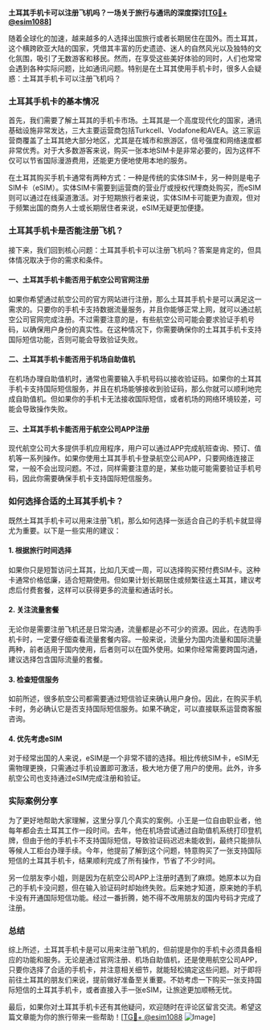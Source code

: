 **土耳其手机卡可以注册飞机吗？一场关于旅行与通讯的深度探讨[[TG💪+ @esim1088](https://t.me/s/esim1088)]**

随着全球化的加速，越来越多的人选择出国旅行或者长期居住在国外。而土耳其，这个横跨欧亚大陆的国家，凭借其丰富的历史遗迹、迷人的自然风光以及独特的文化氛围，吸引了无数游客和移民。然而，在享受这些美好体验的同时，人们也常常会遇到各种实际问题，比如通讯问题。特别是在土耳其使用手机卡时，很多人会疑惑：土耳其手机卡可以注册飞机吗？

### 土耳其手机卡的基本情况

首先，我们需要了解土耳其的手机卡市场。土耳其是一个高度现代化的国家，通讯基础设施非常发达，三大主要运营商包括Turkcell、Vodafone和AVEA。这三家运营商覆盖了土耳其绝大部分地区，尤其是在城市和旅游区，信号强度和网络速度都非常优秀。对于大多数游客来说，购买一张本地SIM卡是非常必要的，因为这样不仅可以节省国际漫游费用，还能更方便地使用本地的服务。

在土耳其购买手机卡通常有两种方式：一种是传统的实体SIM卡，另一种则是电子SIM卡（eSIM）。实体SIM卡需要到运营商的营业厅或授权代理商处购买，而eSIM则可以通过在线渠道激活。对于短期旅行者来说，实体SIM卡可能更为直观，但对于频繁出国的商务人士或长期居住者来说，eSIM无疑更加便捷。

### 土耳其手机卡是否能注册飞机？

接下来，我们回到核心问题：土耳其手机卡可以注册飞机吗？答案是肯定的，但具体情况取决于你的需求和条件。

#### 一、土耳其手机卡能否用于航空公司官网注册

如果你希望通过航空公司的官方网站进行注册，那么土耳其手机卡是可以满足这一需求的。只要你的手机卡支持数据流量服务，并且你能够正常上网，就可以通过航空公司官网完成注册。不过需要注意的是，有些航空公司可能会要求验证手机号码，以确保用户身份的真实性。在这种情况下，你需要确保你的土耳其手机卡支持国际短信功能，否则可能会导致验证失败。

#### 二、土耳其手机卡能否用于机场自助值机

在机场办理自助值机时，通常也需要输入手机号码以接收验证码。如果你的土耳其手机卡支持国际短信服务，并且在机场能够接收到验证码，那么你就可以顺利地完成自助值机。但如果你的手机卡无法接收国际短信，或者机场的网络环境较差，可能会导致操作失败。

#### 三、土耳其手机卡能否用于航空公司APP注册

现代航空公司大多提供手机应用程序，用户可以通过APP完成航班查询、预订、值机等一系列操作。如果你使用土耳其手机卡登录航空公司APP，只要网络连接正常，一般不会出现问题。不过，同样需要注意的是，某些功能可能需要验证手机号码，因此你需要确保手机卡支持国际短信服务。

### 如何选择合适的土耳其手机卡？

既然土耳其手机卡可以用来注册飞机，那么如何选择一张适合自己的手机卡就显得尤为重要。以下是一些实用的建议：

#### 1. **根据旅行时间选择**

如果你只是短暂访问土耳其，比如几天或一周，可以选择购买预付费SIM卡。这种卡通常价格低廉，适合短期使用。但如果计划长期居住或频繁往返土耳其，建议考虑后付费套餐，这样可以获得更多的流量和通话时长。

#### 2. **关注流量套餐**

无论你是需要注册飞机还是日常沟通，流量都是必不可少的资源。因此，在选购手机卡时，一定要仔细查看流量套餐内容。一般来说，流量分为国内流量和国际流量两种，前者适用于国内使用，后者则可以在国外使用。如果你经常需要跨国沟通，建议选择包含国际流量的套餐。

#### 3. **检查短信服务**

如前所述，很多航空公司都需要通过短信验证来确认用户身份。因此，在购买手机卡时，务必确认它是否支持国际短信服务。如果不确定，可以直接联系运营商客服咨询。

#### 4. **优先考虑eSIM**

对于经常出国的人来说，eSIM是一个非常不错的选择。相比传统SIM卡，eSIM无需物理更换，只需通过手机设置即可激活，极大地方便了用户的使用。此外，许多航空公司也支持通过eSIM完成注册和验证。

### 实际案例分享

为了更好地帮助大家理解，这里分享几个真实的案例。小王是一位自由职业者，他每年都会去土耳其工作一段时间。去年，他在机场尝试通过自助值机系统打印登机牌，但由于他的手机卡不支持国际短信，导致验证码迟迟未能收到，最终只能排队等候人工柜台办理手续。今年，他提前了解到这个问题，特意购买了一张支持国际短信的土耳其手机卡，结果顺利完成了所有操作，节省了不少时间。

另一位朋友李小姐，则是因为在航空公司APP上注册时遇到了麻烦。她原本以为自己的手机卡没问题，但在输入验证码时却始终失败。后来她才知道，原来她的手机卡没有开通国际短信功能。经过一番折腾，她不得不改用朋友的国内号码才完成了注册。

### 总结

综上所述，土耳其手机卡是可以用来注册飞机的，但前提是你的手机卡必须具备相应的功能和服务。无论是通过官网注册、机场自助值机，还是使用航空公司APP，只要你选择了合适的手机卡，并注意相关细节，就能轻松搞定这些问题。对于即将前往土耳其的朋友们来说，提前做好准备至关重要。不妨考虑一下购买一张支持国际短信的土耳其手机卡，或者直接入手一张eSIM，让旅途更加顺畅无忧。

最后，如果你对土耳其手机卡还有其他疑问，欢迎随时在评论区留言交流。希望这篇文章能为你的旅行带来一些帮助！[[TG💪+ @esim1088](https://t.me/s/esim1088) ![Image](https://i.postimg.cc/4NQfJmqS/Snipaste-2025-05-13-00-14-12.png)]